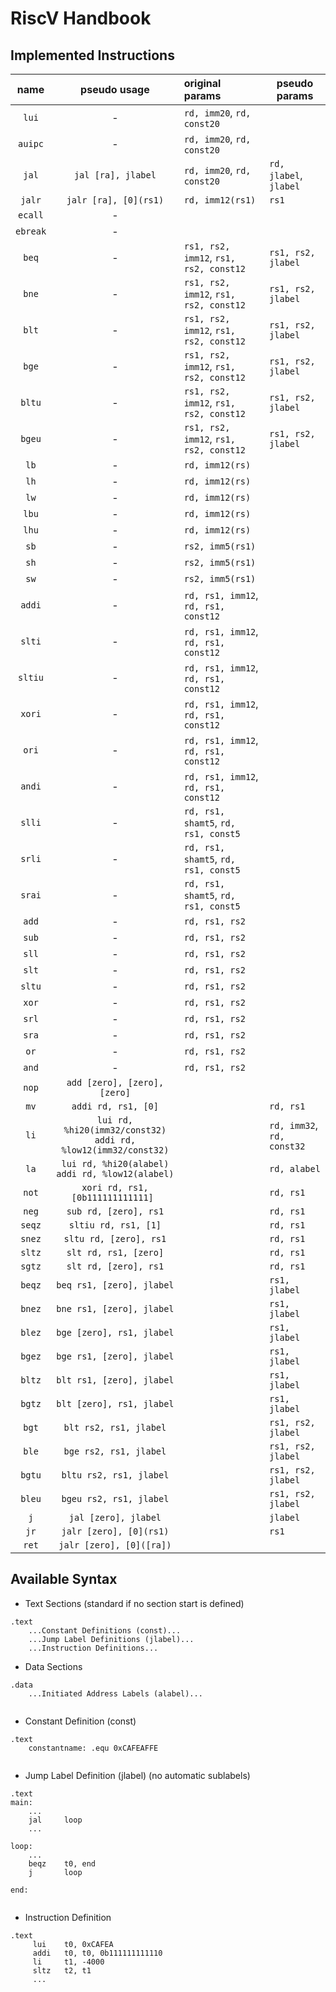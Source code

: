 # RiscV Handbook #

## Implemented Instructions ##

|     name     |                                pseudo usage                                | original params                                  | pseudo params                        |
|:------------:|:--------------------------------------------------------------------------:|:-------------------------------------------------|--------------------------------------|
|  ```lui```   |                                     -                                      | ```rd, imm20```, ```rd, const20```             |                                      |
| ```auipc```  |                                     -                                      | ```rd, imm20```, ```rd, const20```             |                                      |
|  ```jal```   |                           ```jal [ra], jlabel```                           | ```rd, imm20```, ```rd, const20```             | ```rd, jlabel```, ```jlabel```     |
|  ```jalr```  |                         ```jalr [ra], [0](rs1)```                          | ```rd, imm12(rs1)```                             | ```rs1```                            |
| ```ecall```  |                                     -                                      |                                                  |                                      |
| ```ebreak``` |                                     -                                      |                                                  |                                      |
|  ```beq```   |                                     -                                      | ```rs1, rs2, imm12```, ```rs1, rs2, const12``` | ```rs1, rs2, jlabel```               |
|  ```bne```   |                                     -                                      | ```rs1, rs2, imm12```, ```rs1, rs2, const12``` | ```rs1, rs2, jlabel```               |
|  ```blt```   |                                     -                                      | ```rs1, rs2, imm12```, ```rs1, rs2, const12``` | ```rs1, rs2, jlabel```               |
|  ```bge```   |                                     -                                      | ```rs1, rs2, imm12```, ```rs1, rs2, const12``` | ```rs1, rs2, jlabel```               |
|  ```bltu```  |                                     -                                      | ```rs1, rs2, imm12```, ```rs1, rs2, const12``` | ```rs1, rs2, jlabel```               |
|  ```bgeu```  |                                     -                                      | ```rs1, rs2, imm12```, ```rs1, rs2, const12``` | ```rs1, rs2, jlabel```               |
|   ```lb```   |                                     -                                      | ```rd, imm12(rs)```                              |                                      |
|   ```lh```   |                                     -                                      | ```rd, imm12(rs)```                              |                                      |
|   ```lw```   |                                     -                                      | ```rd, imm12(rs)```                              |                                      |
|  ```lbu```   |                                     -                                      | ```rd, imm12(rs)```                              |                                      |
|  ```lhu```   |                                     -                                      | ```rd, imm12(rs)```                              |                                      |
|   ```sb```   |                                     -                                      | ```rs2, imm5(rs1)```                             |                                      |
|   ```sh```   |                                     -                                      | ```rs2, imm5(rs1)```                             |                                      |
|   ```sw```   |                                     -                                      | ```rs2, imm5(rs1)```                             |                                      |
|  ```addi```  |                                     -                                      | ```rd, rs1, imm12```, ```rd, rs1, const12```   |                                      |
|  ```slti```  |                                     -                                      | ```rd, rs1, imm12```, ```rd, rs1, const12```   |                                      |
| ```sltiu```  |                                     -                                      | ```rd, rs1, imm12```, ```rd, rs1, const12```   |                                      |
|  ```xori```  |                                     -                                      | ```rd, rs1, imm12```, ```rd, rs1, const12```   |                                      |
|  ```ori```   |                                     -                                      | ```rd, rs1, imm12```, ```rd, rs1, const12```   |                                      |
|  ```andi```  |                                     -                                      | ```rd, rs1, imm12```, ```rd, rs1, const12```   |                                      |
|  ```slli```  |                                     -                                      | ```rd, rs1, shamt5```, ```rd, rs1, const5```   |                                      |
|  ```srli```  |                                     -                                      | ```rd, rs1, shamt5```, ```rd, rs1, const5```   |                                      |
|  ```srai```  |                                     -                                      | ```rd, rs1, shamt5```, ```rd, rs1, const5```   |                                      |
|  ```add```   |                                     -                                      | ```rd, rs1, rs2```                               |                                      |
|  ```sub```   |                                     -                                      | ```rd, rs1, rs2```                               |                                      |
|  ```sll```   |                                     -                                      | ```rd, rs1, rs2```                               |                                      |
|  ```slt```   |                                     -                                      | ```rd, rs1, rs2```                               |                                      |
|  ```sltu```  |                                     -                                      | ```rd, rs1, rs2```                               |                                      |
|  ```xor```   |                                     -                                      | ```rd, rs1, rs2```                               |                                      |
|  ```srl```   |                                     -                                      | ```rd, rs1, rs2```                               |                                      |
|  ```sra```   |                                     -                                      | ```rd, rs1, rs2```                               |                                      |
|   ```or```   |                                     -                                      | ```rd, rs1, rs2```                               |                                      |
|  ```and```   |                                     -                                      | ```rd, rs1, rs2```                               |                                      |
|  ```nop```   |                      ```add [zero], [zero], [zero]```                      |                                                  |                                      |
|   ```mv```   |                          ```addi rd, rs1, [0]```                           |                                                  | ```rd, rs1```                        |
|   ```li```   | ```lui rd, %hi20(imm32/const32)```<br>```addi rd, %low12(imm32/const32)``` |                                                  | ```rd, imm32```, ```rd, const32``` |
|   ```la```   |        ```lui rd, %hi20(alabel)```<br>```addi rd, %low12(alabel)```        |                                                  | ```rd, alabel```                     |
|  ```not```   |                   ```xori rd, rs1, [0b111111111111] ```                    |                                                  | ```rd, rs1```                        |
|  ```neg```   |                         ```sub rd, [zero], rs1```                          |                                                  | ```rd, rs1```                        |
|  ```seqz```  |                          ```sltiu rd, rs1, [1]```                          |                                                  | ```rd, rs1```                        |
|  ```snez```  |                         ```sltu rd, [zero], rs1```                         |                                                  | ```rd, rs1```                        |
|  ```sltz```  |                         ```slt rd, rs1, [zero]```                          |                                                  | ```rd, rs1```                        |
|  ```sgtz```  |                         ```slt rd, [zero], rs1```                          |                                                  | ```rd, rs1```                        |
|  ```beqz```  |                       ```beq rs1, [zero], jlabel```                        |                                                  | ```rs1, jlabel```                    |
|  ```bnez```  |                       ```bne rs1, [zero], jlabel```                        |                                                  | ```rs1, jlabel```                    |
|  ```blez```  |                       ```bge [zero], rs1, jlabel```                        |                                                  | ```rs1, jlabel```                    |
|  ```bgez```  |                       ```bge rs1, [zero], jlabel```                        |                                                  | ```rs1, jlabel```                    |
|  ```bltz```  |                       ```blt rs1, [zero], jlabel```                        |                                                  | ```rs1, jlabel```                    |
|  ```bgtz```  |                       ```blt [zero], rs1, jlabel```                        |                                                  | ```rs1, jlabel```                    |
|  ```bgt```   |                         ```blt rs2, rs1, jlabel```                         |                                                  | ```rs1, rs2, jlabel```               |
|  ```ble```   |                         ```bge rs2, rs1, jlabel```                         |                                                  | ```rs1, rs2, jlabel```               |
|  ```bgtu```  |                        ```bltu rs2, rs1, jlabel```                         |                                                  | ```rs1, rs2, jlabel```               |
|  ```bleu```  |                        ```bgeu rs2, rs1, jlabel```                         |                                                  | ```rs1, rs2, jlabel```               |
|   ```j```    |                          ```jal [zero], jlabel```                          |                                                  | ```jlabel```                         |
|   ```jr```   |                        ```jalr [zero], [0](rs1)```                         |                                                  | ```rs1```                            |
|  ```ret```   |                        ```jalr [zero], [0]([ra])```                        |                                                  |                                      |


## Available Syntax ##

- Text Sections (standard if no section start is defined)

```
.text
    ...Constant Definitions (const)...
    ...Jump Label Definitions (jlabel)...
    ...Instruction Definitions...

```

- Data Sections
```
.data
    ...Initiated Address Labels (alabel)...
    
```

- Constant Definition (const)
```
.text
    constantname: .equ 0xCAFEAFFE
    
```
- Jump Label Definition (jlabel) (no automatic sublabels)
```
.text
main:
    ...
    jal     loop
    ...

loop:
    ...
    beqz    t0, end
    j       loop 
    
end:    
    
```

- Instruction Definition
```
.text
     lui    t0, 0xCAFEA
     addi   t0, t0, 0b111111111110
     li     t1, -4000
     sltz   t2, t1
     ...
    
```